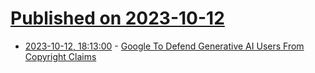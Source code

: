 # [Published on 2023-10-12](index.md)

* [2023-10-12, 18:13:00](https://tech.slashdot.org/story/23/10/12/1814210/google-to-defend-generative-ai-users-from-copyright-claims?utm_source=rss1.0mainlinkanon&utm_medium=feed) - [Google To Defend Generative AI Users From Copyright Claims](https://tech.slashdot.org/story/23/10/12/1814210/google-to-defend-generative-ai-users-from-copyright-claims?utm_source=rss1.0mainlinkanon&utm_medium=feed)
